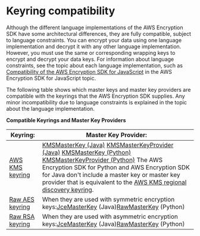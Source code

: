 # Keyring compatibility<a name="keyring-compatibility"></a>

Although the different language implementations of the AWS Encryption SDK have some architectural differences, they are fully compatible, subject to language constraints\. You can encrypt your data using one language implementation and decrypt it with any other language implementation\. However, you must use the same or corresponding wrapping keys to encrypt and decrypt your data keys\. For information about language constraints, see the topic about each language implementation, such as [Compatibility of the AWS Encryption SDK for JavaScript](javascript-compatibility.md) in the AWS Encryption SDK for JavaScript topic\.

The following table shows which master keys and master key providers are compatible with the keyrings that the AWS Encryption SDK supplies\. Any minor incompatibility due to language constraints is explained in the topic about the language implementation\.


**Compatible Keyrings and Master Key Providers**  

| Keyring: | Master Key Provider: | 
| --- | --- | 
| [AWS KMS keyring](use-kms-keyring.md) |  [KMSMasterKey \(Java\)](https://aws.github.io/aws-encryption-sdk-java/com/amazonaws/encryptionsdk/kms/KmsMasterKey.html) [KMSMasterKeyProvider \(Java\)](https://aws.github.io/aws-encryption-sdk-java/com/amazonaws/encryptionsdk/kms/KmsMasterKeyProvider.html) [KMSMasterKey \(Python\)](https://aws-encryption-sdk-python.readthedocs.io/en/latest/generated/aws_encryption_sdk.key_providers.kms.html) [KMSMasterKeyProvider \(Python\)](https://aws-encryption-sdk-python.readthedocs.io/en/latest/generated/aws_encryption_sdk.key_providers.kms.html#aws_encryption_sdk.key_providers.kms.KMSMasterKeyProvider)  The AWS Encryption SDK for Python and AWS Encryption SDK for Java don't include a master key or master key provider that is equivalent to the [AWS KMS regional discovery keyring](use-kms-keyring.md#kms-keyring-regional)\.    | 
| [Raw AES keyring](use-raw-aes-keyring.md) | When they are used with symmetric encryption keys:[JceMasterKey](https://aws.github.io/aws-encryption-sdk-java/com/amazonaws/encryptionsdk/jce/JceMasterKey.html) \(Java\)[RawMasterKey](https://aws-encryption-sdk-python.readthedocs.io/en/latest/generated/aws_encryption_sdk.key_providers.raw.html#aws_encryption_sdk.key_providers.raw.RawMasterKey) \(Python\) | 
| [Raw RSA keyring](use-raw-rsa-keyring.md) | When they are used with asymmetric encryption keys:[JceMasterKey](https://aws.github.io/aws-encryption-sdk-java/com/amazonaws/encryptionsdk/jce/JceMasterKey.html) \(Java\)[RawMasterKey](https://aws-encryption-sdk-python.readthedocs.io/en/latest/generated/aws_encryption_sdk.key_providers.raw.html#aws_encryption_sdk.key_providers.raw.RawMasterKey) \(Python\) | 